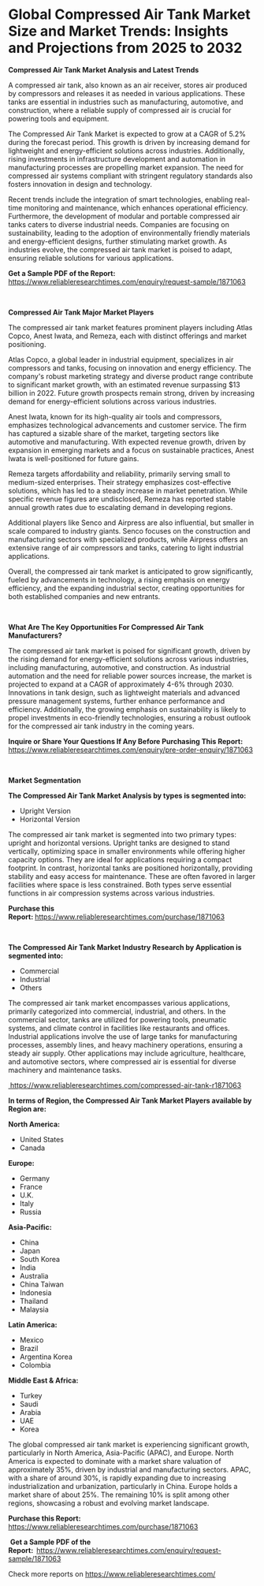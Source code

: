 <p><h1>Global Compressed Air Tank Market Size and Market Trends: Insights and Projections from 2025 to 2032</h1></p><p><strong>Compressed Air Tank Market Analysis and Latest Trends</strong></p>
<p><p>A compressed air tank, also known as an air receiver, stores air produced by compressors and releases it as needed in various applications. These tanks are essential in industries such as manufacturing, automotive, and construction, where a reliable supply of compressed air is crucial for powering tools and equipment.</p><p>The Compressed Air Tank Market is expected to grow at a CAGR of 5.2% during the forecast period. This growth is driven by increasing demand for lightweight and energy-efficient solutions across industries. Additionally, rising investments in infrastructure development and automation in manufacturing processes are propelling market expansion. The need for compressed air systems compliant with stringent regulatory standards also fosters innovation in design and technology.</p><p>Recent trends include the integration of smart technologies, enabling real-time monitoring and maintenance, which enhances operational efficiency. Furthermore, the development of modular and portable compressed air tanks caters to diverse industrial needs. Companies are focusing on sustainability, leading to the adoption of environmentally friendly materials and energy-efficient designs, further stimulating market growth. As industries evolve, the compressed air tank market is poised to adapt, ensuring reliable solutions for various applications.</p></p>
<p><strong>Get a Sample PDF of the Report:&nbsp;</strong> <a href="https://www.reliableresearchtimes.com/enquiry/request-sample/1871063?utm_campaign=3063&utm_medium=2&utm_source=Github&utm_content=ia&utm_term=11042025&utm_id=compressed-air-tank">https://www.reliableresearchtimes.com/enquiry/request-sample/1871063</a></p>
<p>&nbsp;</p>
<p><strong>Compressed Air Tank Major Market Players</strong></p>
<p><p>The compressed air tank market features prominent players including Atlas Copco, Anest Iwata, and Remeza, each with distinct offerings and market positioning.</p><p>Atlas Copco, a global leader in industrial equipment, specializes in air compressors and tanks, focusing on innovation and energy efficiency. The company's robust marketing strategy and diverse product range contribute to significant market growth, with an estimated revenue surpassing $13 billion in 2022. Future growth prospects remain strong, driven by increasing demand for energy-efficient solutions across various industries.</p><p>Anest Iwata, known for its high-quality air tools and compressors, emphasizes technological advancements and customer service. The firm has captured a sizable share of the market, targeting sectors like automotive and manufacturing. With expected revenue growth, driven by expansion in emerging markets and a focus on sustainable practices, Anest Iwata is well-positioned for future gains.</p><p>Remeza targets affordability and reliability, primarily serving small to medium-sized enterprises. Their strategy emphasizes cost-effective solutions, which has led to a steady increase in market penetration. While specific revenue figures are undisclosed, Remeza has reported stable annual growth rates due to escalating demand in developing regions.</p><p>Additional players like Senco and Airpress are also influential, but smaller in scale compared to industry giants. Senco focuses on the construction and manufacturing sectors with specialized products, while Airpress offers an extensive range of air compressors and tanks, catering to light industrial applications.</p><p>Overall, the compressed air tank market is anticipated to grow significantly, fueled by advancements in technology, a rising emphasis on energy efficiency, and the expanding industrial sector, creating opportunities for both established companies and new entrants.</p></p>
<p>&nbsp;</p>
<p><strong>What Are The Key Opportunities For Compressed Air Tank Manufacturers?</strong></p>
<p><p>The compressed air tank market is poised for significant growth, driven by the rising demand for energy-efficient solutions across various industries, including manufacturing, automotive, and construction. As industrial automation and the need for reliable power sources increase, the market is projected to expand at a CAGR of approximately 4-6% through 2030. Innovations in tank design, such as lightweight materials and advanced pressure management systems, further enhance performance and efficiency. Additionally, the growing emphasis on sustainability is likely to propel investments in eco-friendly technologies, ensuring a robust outlook for the compressed air tank industry in the coming years.</p></p>
<p><strong>Inquire or Share Your Questions If Any Before Purchasing This Report:</strong> <a href="https://www.reliableresearchtimes.com/enquiry/pre-order-enquiry/1871063?utm_campaign=3063&utm_medium=2&utm_source=Github&utm_content=ia&utm_term=11042025&utm_id=compressed-air-tank">https://www.reliableresearchtimes.com/enquiry/pre-order-enquiry/1871063</a></p>
<p>&nbsp;</p>
<p><strong>Market Segmentation</strong></p>
<p><strong>The Compressed Air Tank Market Analysis by types is segmented into:</strong></p>
<p><ul><li>Upright Version</li><li>Horizontal Version</li></ul></p>
<p><p>The compressed air tank market is segmented into two primary types: upright and horizontal versions. Upright tanks are designed to stand vertically, optimizing space in smaller environments while offering higher capacity options. They are ideal for applications requiring a compact footprint. In contrast, horizontal tanks are positioned horizontally, providing stability and easy access for maintenance. These are often favored in larger facilities where space is less constrained. Both types serve essential functions in air compression systems across various industries.</p></p>
<p><strong>Purchase this Report:&nbsp;</strong><a href="https://www.reliableresearchtimes.com/purchase/1871063?utm_campaign=3063&utm_medium=2&utm_source=Github&utm_content=ia&utm_term=11042025&utm_id=compressed-air-tank">https://www.reliableresearchtimes.com/purchase/1871063</a></p>
<p>&nbsp;</p>
<p><strong>The Compressed Air Tank Market Industry Research by Application is segmented into:</strong></p>
<p><ul><li>Commercial</li><li>Industrial</li><li>Others</li></ul></p>
<p><p>The compressed air tank market encompasses various applications, primarily categorized into commercial, industrial, and others. In the commercial sector, tanks are utilized for powering tools, pneumatic systems, and climate control in facilities like restaurants and offices. Industrial applications involve the use of large tanks for manufacturing processes, assembly lines, and heavy machinery operations, ensuring a steady air supply. Other applications may include agriculture, healthcare, and automotive sectors, where compressed air is essential for diverse machinery and maintenance tasks.</p></p>
<p><a href="https://www.reliableresearchtimes.com/compressed-air-tank-r1871063?utm_campaign=3063&utm_medium=2&utm_source=Github&utm_content=ia&utm_term=11042025&utm_id=compressed-air-tank">&nbsp;https://www.reliableresearchtimes.com/compressed-air-tank-r1871063</a></p>
<p><strong>In terms of Region, the Compressed Air Tank Market Players available by Region are:</strong></p>
<p>
    <p> <strong> North America: </strong>
        <ul>
            <li>United States</li>
            <li>Canada</li>
        </ul>
        </p> 
    <p> <strong> Europe: </strong>
        <ul>
            <li>Germany</li>
            <li>France</li>
            <li>U.K.</li>
            <li>Italy</li>
            <li>Russia</li>
        </ul>
        </p> 
    <p> <strong> Asia-Pacific: </strong>
        <ul>
            <li>China</li>
            <li>Japan</li>
            <li>South Korea</li>
            <li>India</li>
            <li>Australia</li>
            <li>China Taiwan</li>
            <li>Indonesia</li>
            <li>Thailand</li>
            <li>Malaysia</li>
        </ul>
        </p> 
    <p> <strong> Latin America: </strong>
        <ul>
            <li>Mexico</li>
            <li>Brazil</li>
            <li>Argentina Korea</li>
            <li>Colombia</li>
        </ul>
        </p> 
    <p> <strong> Middle East & Africa: </strong>
        <ul>
            <li>Turkey</li>
            <li>Saudi</li>
            <li>Arabia</li>
            <li>UAE</li>
            <li>Korea</li>
        </ul>
    </p>
    </p>
<p><p>The global compressed air tank market is experiencing significant growth, particularly in North America, Asia-Pacific (APAC), and Europe. North America is expected to dominate with a market share valuation of approximately 35%, driven by industrial and manufacturing sectors. APAC, with a share of around 30%, is rapidly expanding due to increasing industrialization and urbanization, particularly in China. Europe holds a market share of about 25%. The remaining 10% is split among other regions, showcasing a robust and evolving market landscape.</p></p>
<p><strong>Purchase this Report: </strong><a href="https://www.reliableresearchtimes.com/purchase/1871063?utm_campaign=3063&utm_medium=2&utm_source=Github&utm_content=ia&utm_term=11042025&utm_id=compressed-air-tank">https://www.reliableresearchtimes.com/purchase/1871063</a></p>
<p>&nbsp;<strong>Get a Sample PDF of the Report:&nbsp;&nbsp;</strong><a href="https://www.reliableresearchtimes.com/enquiry/request-sample/1871063?utm_campaign=3063&utm_medium=2&utm_source=Github&utm_content=ia&utm_term=11042025&utm_id=compressed-air-tank">https://www.reliableresearchtimes.com/enquiry/request-sample/1871063</a></p>
<p><strong></strong></p>
<p>Check more reports on <a href="https://www.reliableresearchtimes.com/?utm_campaign=3063&utm_medium=2&utm_source=Github&utm_content=ia&utm_term=11042025&utm_id=compressed-air-tank">https://www.reliableresearchtimes.com/</a></p>
